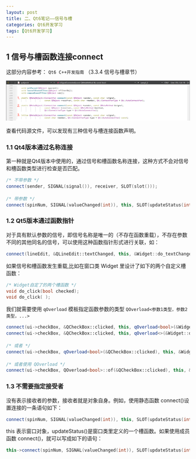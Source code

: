 ```yaml
---
layout: post
title: 二、Qt6笔记——信号与槽
categories: Qt6开发学习
tags: [Qt6开发学习]
---
```


## 1 信号与槽函数连接connect

这部分内容参考： `Qt6 C++开发指南` （3.3.4 信号与槽章节）

![alt text](/assets\Qt6\qt6_02_Signal_Slot\image\image.png)

查看代码源文件，可以发现有三种信号与槽连接函数声明。

### 1.1 Qt4版本通过名称连接

第一种就是Qt4版本中使用的，通过信号和槽函数名称连接，这种方式不会对信号和槽函数类型进行检查是否匹配。

```c++
/* 不带参数 */
connect(sender, SIGNAL(signal()), receiver, SLOT(slot()));

/* 带参数 */
connect(spinNum, SIGNAL(valueChanged(int)), this, SLOT(updateStatus(int)));
```

### 1.2 Qt5版本通过函数指针

对于具有默认参数的信号，即信号名称是唯一的（不存在函数重载），不存在参数不同的其他同名的信号，可以使用这种函数指针形式进行关联，如：

```c++
connect(lineEdit, &QLineEdit::textChanged, this, &Widget::do_textChanged);
```

如果信号和槽函数发生重载,比如在窗口类 Widget 里设计了如下的两个自定义槽函数：

```c++
/* Widget自定了的两个槽函数 */
void do_click(bool checked); 
void do_click( );
```

我们就需要使用 `qOverload` 模板指定函数参数的类型 `QOverload<参数1类型，参数2类型，...>`

```c++
connect(ui->checkBox, &QCheckBox::clicked, this, qOverload<bool>(&Widget::do_click)); 
connect(ui->checkBox, &QCheckBox::clicked, this, qOverload<>(&Widget::do_click));

/* 或者 */
connect(ui->checkBox, qOverload<bool>(&QCheckBox::clicked), this, &Widget::do_click); 

/* 或者使用 QOverload */
connect(ui->checkBox, QOverload<bool>::of(&QCheckBox::clicked), this, &Widget::do_click);
```

### 1.3 不需要指定接受者

没有表示接收者的参数，接收者就是对象自身。例如，使用静态函数 connect()设
置连接的一条语句如下：

```c++
connect(spinNum, SIGNAL(valueChanged(int)), this, SLOT(updateStatus(int)));
```

this 表示窗口对象，updateStatus()是窗口类里定义的一个槽函数。如果使用成员函数 connect()，就可以写成如下的语句：

```c++
this->connect(spinNum, SIGNAL(valueChanged(int)), SLOT(updateStatus(int)));
```

